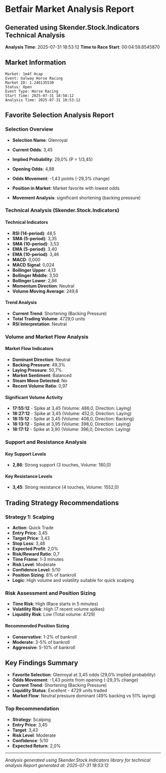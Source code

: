 # Betfair Market Analysis Report
## Generated using Skender.Stock.Indicators Technical Analysis

**Analysis Time**: 2025-07-31 18:53:12
**Time to Race Start**: 00:04:59.8545870

## Market Information
```
Market: 1m4f Hcap
Event: Galway Horse Racing
Market ID: 1.246135530
Status: Open
Event Type: Horse Racing
Start Time: 2025-07-31 18:58:12
Analysis Time: 2025-07-31 18:53:12
```

## Favorite Selection Analysis Report

### Selection Overview
- **Selection Name**: Glenroyal
- **Current Odds**: 3,45
- **Implied Probability**: 29,0% (P = 1/3,45)
- **Opening Odds**: 4,88
- **Odds Movement**: -1,43 points (-29,3% change)
- **Position in Market**: Market favorite with lowest odds

- **Movement Analysis**: significant shortening (backing pressure)

### Technical Analysis (Skender.Stock.Indicators)

#### Technical Indicators
- **RSI (14-period)**: 48,5
- **SMA (5-period)**: 3,35
- **SMA (10-period)**: 3,53
- **EMA (5-period)**: 3,40
- **EMA (10-period)**: 3,46
- **MACD**: 0,000
- **MACD Signal**: 0,024
- **Bollinger Upper**: 4,13
- **Bollinger Middle**: 3,50
- **Bollinger Lower**: 2,86
- **Momentum Direction**: Neutral
- **Volume Moving Average**: 249,6

#### Trend Analysis
- **Current Trend**: Shortening (Backing Pressure)
- **Total Trading Volume**: 4729,0 units
- **RSI Interpretation**: Neutral

### Volume and Market Flow Analysis

#### Market Flow Indicators
- **Dominant Direction**: Neutral
- **Backing Pressure**: 49,3%
- **Laying Pressure**: 50,7%
- **Market Sentiment**: Balanced
- **Steam Move Detected**: No
- **Recent Volume Ratio**: 0,97

#### Significant Volume Activity
- **17:55:12** - Spike at 3,45 (Volume: 486,0, Direction: Laying)
- **18:27:12** - Spike at 3,45 (Volume: 452,0, Direction: Laying)
- **18:15:12** - Spike at 3,45 (Volume: 408,0, Direction: Backing)
- **18:13:12** - Spike at 3,95 (Volume: 398,0, Direction: Laying)
- **18:17:12** - Spike at 3,90 (Volume: 396,0, Direction: Laying)

### Support and Resistance Analysis

#### Key Support Levels
- **2,86**: Strong support (3 touches, Volume: 180,0)

#### Key Resistance Levels
- **3,45**: Strong resistance (4 touches, Volume: 1552,0)

## Trading Strategy Recommendations

### Strategy 1: Scalping

- **Action**: Quick Trade
- **Entry Price**: 3,45
- **Target Price**: 3,43
- **Stop Loss**: 3,48
- **Expected Profit**: 2,0%
- **Risk/Reward Ratio**: 0,7
- **Time Frame**: 1-3 minutes
- **Risk Level**: Moderate
- **Confidence Level**: 5/10
- **Position Sizing**: 8% of bankroll
- **Logic**: High volume and volatility suitable for quick scalping

### Risk Assessment and Position Sizing

- **Time Risk**: High (Race starts in 5 minutes)
- **Volatility Risk**: High (7 recent volume spikes)
- **Liquidity Risk**: Low (Total volume: 4729)

#### Recommended Position Sizing
- **Conservative**: 1-2% of bankroll
- **Moderate**: 3-5% of bankroll
- **Aggressive**: 5-10% of bankroll

## Key Findings Summary

- **Favorite Selection**: Glenroyal at 3,45 odds (29,0% implied probability)
- **Odds Movement**: -1,43 points from opening (-29,3% change)
- **Current Trend**: Shortening (Backing Pressure)
- **Liquidity Status**: Excellent - 4729 units traded
- **Market Flow**: Neutral pressure dominant (49% backing vs 51% laying)

### Top Recommendation
- **Strategy**: Scalping
- **Entry Price**: 3,45
- **Target**: 3,43
- **Risk Level**: Moderate
- **Confidence**: 5/10
- **Expected Return**: 2,0%

---
*Analysis generated using Skender.Stock.Indicators library for technical analysis*
*Report generated at: 2025-07-31 18:53:12*

